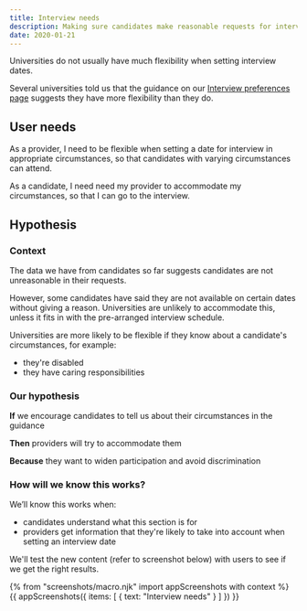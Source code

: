 ```yaml
---
title: Interview needs
description: Making sure candidates make reasonable requests for interview.
date: 2020-01-21
---
```


Universities do not usually have much flexibility when setting interview dates.

Several universities told us that the guidance on our [Interview preferences page](/apply-for-teacher-training/apply-launch#79-interview-preferences) suggests they have more flexibility than they do.

## User needs

As a provider, I need to be flexible when setting a date for interview in appropriate circumstances, so that candidates with varying circumstances can attend.

As a candidate, I need need my provider to accommodate my circumstances, so that I can go to the interview.

## Hypothesis

### Context

The data we have from candidates so far suggests candidates are not unreasonable in their requests.

However, some candidates have said they are not available on certain dates without giving a reason. Universities are unlikely to accommodate this, unless it fits in with the pre-arranged interview schedule.

Universities are more likely to be flexible if they know about a candidate's circumstances, for example:

* they're disabled
* they have caring responsibilities

### Our hypothesis

**If** we encourage candidates to tell us about their circumstances in the guidance

**Then** providers will try to accommodate them

**Because** they want to widen participation and avoid discrimination  

### How will we know this works?

 We’ll know this works when:

 * candidates understand what this section is for
 * providers get information that they're likely to take into account when setting an interview date

 We'll test the new content (refer to screenshot below) with users to see if we get the right results.

{% from "screenshots/macro.njk" import appScreenshots with context %}
{{ appScreenshots({
  items: [
    { text: "Interview needs" }
  ]
}) }}
